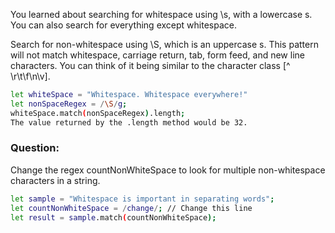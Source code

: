 You learned about searching for whitespace using \s, with a lowercase s. You can also search for everything except whitespace.

Search for non-whitespace using \S, which is an uppercase s. This pattern will not match whitespace, carriage return, tab, form feed, and new line characters. You can think of it being similar to the character class [^ \r\t\f\n\v].

```bash
let whiteSpace = "Whitespace. Whitespace everywhere!"
let nonSpaceRegex = /\S/g;
whiteSpace.match(nonSpaceRegex).length;
The value returned by the .length method would be 32.
```

### Question:
Change the regex countNonWhiteSpace to look for multiple non-whitespace characters in a string.
```bash
let sample = "Whitespace is important in separating words";
let countNonWhiteSpace = /change/; // Change this line
let result = sample.match(countNonWhiteSpace);
```